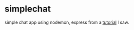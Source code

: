 # simplechat
simple chat app using nodemon, express from a [tutorial](https://medium.com/@noufel.gouirhate/build-a-simple-chat-app-with-node-js-and-socket-io-ea716c093088) I saw. 
